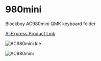 # 980mini
Blockboy AC980mini QMK keyboard folder

[AliExpress Product Link](https://www.aliexpress.com/item/1005003787162850.html)

![AC980mini kle](https://imgur.com/prgMVo2)

![AC980mini](https://ae01.alicdn.com/kf/H2955001a66544ee1ac38a42b0632fe41m.png)

